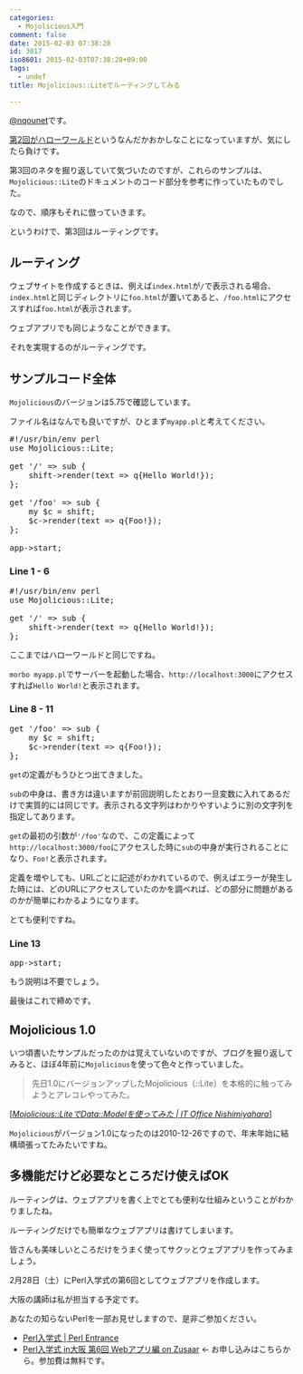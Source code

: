 ```yaml
---
categories:
  - Mojolicious入門
comment: false
date: 2015-02-03 07:38:28
id: 3017
iso8601: 2015-02-03T07:38:28+09:00
tags:
  - undef
title: Mojolicious::Liteでルーティングしてみる

---
```


<p><a href="https://twitter.com/nqounet">@nqounet</a>です。</p>

<p><a href="http://www.nishimiyahara.net/2015/02/02/075435" title="Mojolicious::Liteでハローワールド">第2回がハローワールド</a>というなんだかおかしなことになっていますが、気にしたら負けです。</p>

<p>第3回のネタを掘り返していて気づいたのですが、これらのサンプルは、<code>Mojolicious::Lite</code>のドキュメントのコード部分を参考に作っていたものでした。</p>

<p>なので、順序もそれに倣っていきます。</p>

<p>というわけで、第3回はルーティングです。</p>



<h2>ルーティング</h2>

<p>ウェブサイトを作成するときは、例えば<code>index.html</code>が<code>/</code>で表示される場合、<code>index.html</code>と同じディレクトリに<code>foo.html</code>が置いてあると、<code>/foo.html</code>にアクセスすれば<code>foo.html</code>が表示されます。</p>

<p>ウェブアプリでも同じようなことができます。</p>

<p>それを実現するのがルーティングです。</p>

<h2>サンプルコード全体</h2>

<p><code>Mojolicious</code>のバージョンは5.75で確認しています。</p>

<p>ファイル名はなんでも良いですが、ひとまず<code>myapp.pl</code>と考えてください。</p>

<pre class="lang:perl">
#!/usr/bin/env perl
use Mojolicious::Lite;

get '/' => sub {
    shift->render(text => q{Hello World!});
};

get '/foo' => sub {
    my $c = shift;
    $c->render(text => q{Foo!});
};

app->start;
</pre>

<h3>Line 1 - 6</h3>

<pre class="lang:perl">
#!/usr/bin/env perl
use Mojolicious::Lite;

get '/' => sub {
    shift->render(text => q{Hello World!});
};
</pre>

<p>ここまではハローワールドと同じですね。</p>

<p><code>morbo myapp.pl</code>でサーバーを起動した場合、<code>http://localhost:3000</code>にアクセスすれば<code>Hello World!</code>と表示されます。</p>

<h3>Line 8 - 11</h3>

<pre class="lang:perl">
get '/foo' => sub {
    my $c = shift;
    $c->render(text => q{Foo!});
};
</pre>

<p><code>get</code>の定義がもうひとつ出てきました。</p>

<p><code>sub</code>の中身は、書き方は違いますが前回説明したとおり一旦変数に入れてあるだけで実質的には同じです。表示される文字列はわかりやすいように別の文字列を指定してあります。</p>

<p><code>get</code>の最初の引数が<code>'/foo'</code>なので、この定義によって<code>http://localhost:3000/foo</code>にアクセスした時に<code>sub</code>の中身が実行されることになり、<code>Foo!</code>と表示されます。</p>

<p>定義を増やしても、URLごとに記述がわかれているので、例えばエラーが発生した時には、どのURLにアクセスしていたのかを調べれば、どの部分に問題があるのかが簡単にわかるようになります。</p>

<p>とても便利ですね。</p>

<h3>Line 13</h3>

<pre class="lang:perl">
app->start;
</pre>

<p>もう説明は不要でしょう。</p>

<p>最後はこれで締めです。</p>

<h2>Mojolicious 1.0</h2>

<p>いつ頃書いたサンプルだったのかは覚えていないのですが、ブログを掘り返してみると、ほぼ4年前に<code>Mojolicious</code>を使って色々と作っていました。</p>

<blockquote cite="http://www.nishimiyahara.net/2011/01/02/205559" title="Mojolicious::LiteでData::Modelを使ってみた | IT Office Nishimiyahara" class="blockquote"><p>先日1.0にバージョンアップしたMojolicious（::Lite）を本格的に触ってみようとアレコレやってみた。
</p></blockquote>

<div class="cite">[<cite><a href="http://www.nishimiyahara.net/2011/01/02/205559">Mojolicious::LiteでData::Modelを使ってみた | IT Office Nishimiyahara</a></cite>]</div>

<p><code>Mojolicious</code>がバージョン1.0になったのは2010-12-26ですので、年末年始に結構頑張ってたみたいですね。</p>

<h2>多機能だけど必要なところだけ使えばOK</h2>

<p>ルーティングは、ウェブアプリを書く上でとても便利な仕組みということがわかりましたね。</p>

<p>ルーティングだけでも簡単なウェブアプリは書けてしまいます。</p>

<p>皆さんも美味しいところだけをうまく使ってサクッとウェブアプリを作ってみましょう。</p>

<p>2月28日（土）にPerl入学式の第6回としてウェブアプリを作成します。</p>

<p>大阪の講師は私が担当する予定です。</p>

<p>あなたの知らないPerlを一部お見せしますので、是非ご参加ください。</p>

<ul>
<li><a href="http://www.perl-entrance.org/">Perl入学式 | Perl Entrance</a></li>
<li><a href="http://www.zusaar.com/event/12837005">Perl入学式 in大阪 第6回 Webアプリ編 on Zusaar</a> ← お申し込みはこちらから。参加費は無料です。</li>
</ul>
    	